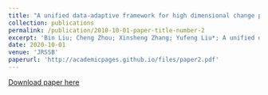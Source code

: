 ```yaml
---
title: "A unified data-adaptive framework for high dimensional change point detection"
collection: publications
permalink: /publication/2010-10-01-paper-title-number-2
excerpt: 'Bin Liu; Cheng Zhou; Xinsheng Zhang; Yufeng Liu*; A unified data-adaptive framework for high dimensional change point detection, Journal of the Royal Statistical Society Series B- Statistical Methodology, 2020, 82(4): 933-963.'
date: 2020-10-01
venue: 'JRSSB'
paperurl: 'http://academicpages.github.io/files/paper2.pdf'
---
```


[Download paper here](http://academicpages.github.io/files/paper2.pdf)